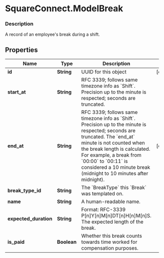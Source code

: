 # SquareConnect.ModelBreak

### Description

A record of an employee's break during a shift.

## Properties
Name | Type | Description | Notes
------------ | ------------- | ------------- | -------------
**id** | **String** | UUID for this object | [optional] 
**start_at** | **String** | RFC 3339; follows same timezone info as &#x60;Shift&#x60;. Precision up to the minute is respected; seconds are truncated. | 
**end_at** | **String** | RFC 3339; follows same timezone info as &#x60;Shift&#x60;. Precision up to the minute is respected; seconds are truncated. The &#x60;end_at&#x60; minute is not counted when the break length is calculated. For example, a break from &#x60;00:00&#x60; to &#x60;00:11&#x60;  is considered a 10 minute break (midnight to 10 minutes after midnight). | [optional] 
**break_type_id** | **String** | The &#x60;BreakType&#x60; this &#x60;Break&#x60; was templated on. | 
**name** | **String** | A human-readable name. | 
**expected_duration** | **String** | Format: RFC-3339 P[n]Y[n]M[n]DT[n]H[n]M[n]S. The expected length of the break. | 
**is_paid** | **Boolean** | Whether this break counts towards time worked for compensation purposes. | 



